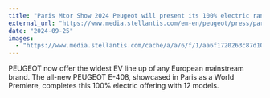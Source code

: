 ```yaml
---
title: "Paris Mtor Show 2024 Peugeot will present its 100% electric range demonstrating its commitment to tech innovation to deliver driving pleasure"
external_url: "https://www.media.stellantis.com/em-en/peugeot/press/paris-motor-show-2024-peugeot-will-present-its-100-electric-range-demonstrating-its-commitment-to-tech-innovation-to-deliver-driving-pleasure"
date: "2024-09-25"
images:
  - "https://www.media.stellantis.com/cache/a/a/6/f/1/aa6f1720263c87d102ca4c7b88486ab4b45b911f.jpeg"
---
```


PEUGEOT now offer the widest EV line up of any European mainstream brand. The all-new PEUGEOT E-408, showcased in Paris as a World Premiere, completes this 100% electric offering with 12 models.
